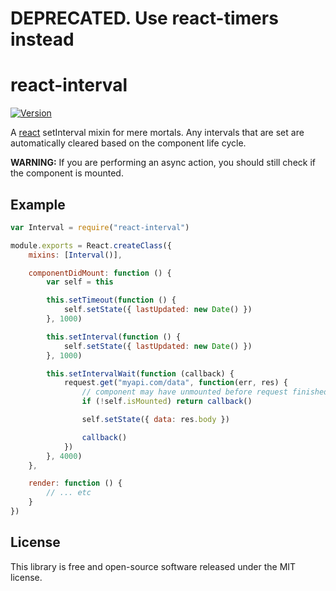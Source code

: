 # DEPRECATED. Use react-timers instead

# react-interval

[![Version](http://img.shields.io/npm/v/react-interval.svg)](https://www.npmjs.org/package/react-interval)

A [react](https://github.com/facebook/react) setInterval mixin for mere mortals.
Any intervals that are set are automatically cleared based on the component life cycle.

**WARNING:** If you are performing an async action, you should still check if the component is mounted.


## Example

``` javascript
var Interval = require("react-interval")

module.exports = React.createClass({
	mixins: [Interval()],

	componentDidMount: function () {
		var self = this

		this.setTimeout(function () {
			self.setState({ lastUpdated: new Date() })
		}, 1000)

		this.setInterval(function () {
			self.setState({ lastUpdated: new Date() })
		}, 1000)

		this.setIntervalWait(function (callback) {
			request.get("myapi.com/data", function(err, res) {
				// component may have unmounted before request finished
				if (!self.isMounted) return callback()

				self.setState({ data: res.body })

				callback()
			})
		}, 4000)
	},

	render: function () {
		// ... etc
	}
})
```


## License

This library is free and open-source software released under the MIT license.
